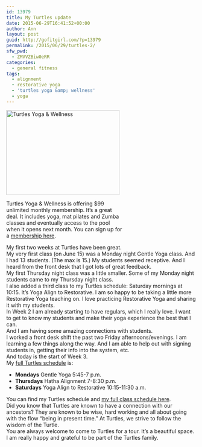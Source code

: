 ```yaml
---
id: 13979
title: My Turtles update
date: 2015-06-29T16:41:52+00:00
author: Ann
layout: post
guid: http://gofitgirl.com/?p=13979
permalink: /2015/06/29/turtles-2/
sfw_pwd:
  - ZMVVZBiw0eRR
categories:
  - general fitness
tags:
  - alignment
  - restorative yoga
  - 'turtles yoga &amp; wellness'
  - yoga
---
```

<div id="attachment_14023" style="width: 310px" class="wp-caption alignleft">
  <a href="http://gofitgirl.com/2015/06/turtles-2/fullsizerender-12/" rel="attachment wp-att-14023"><img class="size-medium wp-image-14023" src="http://gofitgirl.com/wp-content/uploads/2015/06/FullSizeRender-12-300x225.jpg" alt="Turtles Yoga & Wellness" width="300" height="225" /></a>
  
  <p class="wp-caption-text">
    Turtles Yoga & Wellness is offering $99 unlimited monthly membership. It&#8217;s a great deal. It includes yoga, mat pilates and Zumba classes and eventually access to the pool when it opens next month. You can sign up for a <a href="http://www.turtlesyoga.com/class-descriptions/pricing-membership/">membership here</a>.
  </p>
</div>

  
My first two weeks at Turtles have been great.  
My very first class (on June 15) was a Monday night Gentle Yoga class. And I had 13 students. (The max is 15.) My students seemed receptive. And I heard from the front desk that I got lots of great feedback.  
My first Thursday night class was a little smaller. Some of my Monday night students came to my Thursday night class.  
I also added a third class to my Turtles schedule: Saturday mornings at 10:15. It&#8217;s Yoga Align to Restorative. I am so happy to be taking a little more Restorative Yoga teaching on. I love practicing Restorative Yoga and sharing it with my students.  
In Week 2 I am already starting to have regulars, which I really love. I want to get to know my students and make their yoga experience the best that I can.  
And I am having some amazing connections with students.  
I worked a front desk shift the past two Friday afternoons/evenings. I am learning a few things along the way. And I am able to help out with signing students in, getting their info into the system, etc.  
And today is the start of Week 3.  
My [full Turtles schedule](http://www.turtlesyoga.com/class-descriptions/yoga-pilates-zumba-schedule/) is:

  * **Mondays** Gentle Yoga 5:45-7 p.m.
  * **Thursdays** Hatha Alignment 7-8:30 p.m.
  * **Saturdays** Yoga Align to Restorative 10:15-11:30 a.m.

You can find my Turtles schedule and [my full class schedule here](http://gofitgirl.com/yoga-classes/).  
Did you know that Turtles are known to have a connection with our ancestors? They are known to be wise, hard working and all about going with the flow &#8220;being in present time.&#8221; At Turtles, we strive to follow the wisdom of the Turtle.  
You are always welcome to come to Turtles for a tour. It&#8217;s a beautiful space. I am really happy and grateful to be part of the Turtles family.